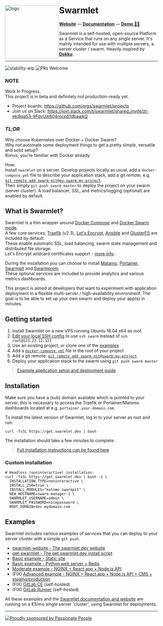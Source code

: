 <div>
  <img align="left" src="assets/logo.png" width="175" alt="logo" />
  <h1 align="left">Swarmlet</h1>
</div>

**[Website](https://swarmlet.dev)** — **[Documentation](https://swarmlet.dev/docs)** — **[Demo 🧞‍♂](https://vimeo.com/412918465)**

Swarmlet is a self-hosted, open-source Platform as a Service that runs on any single server. It's mainly intended for use with multiple servers, a server cluster / swarm. Heavily inspired by **[Dokku](https://dokku.com/)**.

---

![stability-wip](https://img.shields.io/badge/stability-work_in_progress-lightgrey.svg?style=flat-square)
![PRs Welcome](https://img.shields.io/badge/contributions-welcome!-brightgreen.svg?style=flat-square)

### NOTE

Work In Progress.  
This project is in beta and definitely not production-ready yet.

- Project boards: https://github.com/orgs/swarmlet/projects
- Join us on Slack: https://join.slack.com/t/swarmlet/shared_invite/zt-eki9qa53-9FdvUik604rncp61dbawkQ

### _TL;DR_

Why choose Kubernetes over Docker + Docker Swarm?  
Why not automate some deployment things to get a pretty simple, versatile and solid setup?  
Bonus, you're familiar with Docker already.

How:  
Install `swarmlet` on a server. Develop projects locally as usual, add a `docker-compose.yml` file to describe your application stack, add a git remote, e.g. [`git remote add swarm git@my-swarm:my-project`](https://swarmlet.dev/docs/getting-started/ssh-key-setup).  
Then simply `git push swarm master` to deploy the project on your swarm (server cluster). A load balancer, SSL, and metrics/logging (optional) are enabled by default.

## What is Swarmlet?

Swarmlet is a thin wrapper around [Docker Compose](https://docs.docker.com/compose/) and [Docker Swarm mode](https://docs.docker.com/engine/swarm/).  
A few core services, [Traefik](https://github.com/containous/traefik) (v2.3), [Let's Encrypt](https://letsencrypt.org), [Ansible](https://www.ansible.com/) and [GlusterFS](https://www.gluster.org/) are included by default.  
These enable automatic SSL, load balancing, swarm state management and distributed file storage.  
Let's Encrypt wildcard certificates support - [more info](https://doc.traefik.io/traefik/https/acme/#wildcard-domains).

During the installation you can choose to install [Matamo](https://matomo.org/), [Portainer](https://www.portainer.io/), [Swarmpit](https://swarmpit.io) and [Swarmprom](https://github.com/stefanprodan/swarmprom).  
These optional services are included to provide analytics and various metrics dashboards.

This project is aimed at developers that want to experiment with application deployment in a flexible multi-server / high-availability environment. The goal is to be able to set up your own swarm and deploy your app(s) in minutes.

## Getting started

1. Install Swarmlet on a new VPS running Ubuntu 18.04 x64 as root.
1. [Edit your local SSH config](https://swarmlet.dev/docs/getting-started/ssh-key-setup) to use `ssh swarm` instead of `ssh root@123.23.12.123`
1. Use an existing project, or clone one of the [examples](https://swarmlet.dev/docs/examples/static-site)
1. Add a [`docker-compose.yml`](https://swarmlet.dev/docs/getting-started/deploying-applications) file in the root of your project
1. Add a git remote: [`git remote add swarm git@swarm:my-project`](https://swarmlet.dev/docs/getting-started/ssh-key-setup)
1. Deploy your application stack to the swarm using `git push swarm master`

> [Example application setup and deployment guide](https://swarmlet.dev/docs/getting-started/deploying-applications#example-app-setup)

## Installation

Make sure you have a (sub) domain available which is pointed to your server, this is necessary to access the Traefik or Portainer/Matomo dashboards located at e.g. `portainer.your-domain.com`.

To install the latest version of Swarmlet, log in to your server as root and run:

```shell
curl -fsSL https://get.swarmlet.dev | bash
```

The installation should take a few minutes to complete.

> [Full installation instructions can be found here](https://swarmlet.dev/docs/getting-started/installation)

### Custom installation

```shell
# Headless (noninteractive) installation:
curl -fsSL https://get.swarmlet.dev | bash -s \
  INSTALLATION_TYPE=noninteractive \
  INSTALL_ZSH=true \
  INSTALL_MODULES="matomo swarmpit" \
  NEW_HOSTNAME=swarm-manager-1 \
  SWARMLET_USERNAME=admin \
  SWARMLET_PASSWORD=nicepassword \
  ROOT_DOMAIN=dev.mydomain.com
```

## Examples

Swarmlet includes various examples of services that you can deploy to your server cluster with a simple `git push`.

- [swarmlet-website - The swarmlet.dev website](https://github.com/swarmlet/swarmlet-website)
- [get-swarmlet - The get.swarmlet.dev install script](https://github.com/swarmlet/swarmlet/tree/master/examples)
- [Basic example - Static site](https://github.com/swarmlet/swarmlet/tree/master/examples)
- [Basic example - Python web server + Redis](https://github.com/swarmlet/swarmlet/tree/master/examples)
- [Moderate example - NGINX + React app + Node.js API](https://github.com/swarmlet/swarmlet/tree/master/examples)
- (FIX) [Advanced example - NGINX + React app + Node.js API + CMS + staging/production](https://github.com/swarmlet/swarmlet/tree/master/examples)
- (FIX) [GitLab CE](https://github.com/swarmlet/swarmlet/tree/master/examples) (self-hosted)
- (FIX) [GitLab Runner](https://github.com/swarmlet/swarmlet/tree/master/examples) (self-hosted)

All these examples and the [Swarmlet documentation and website](https://swarmlet.dev) are running on a €5/mo _single_ server 'cluster', using Swarmlet for deployments.

---

[![Proudly sponsored by Passionate People](https://passionatepeople.io/image/sponsor/sponsored-by-normal-small.png)](https://passionatepeople.io/oss)
